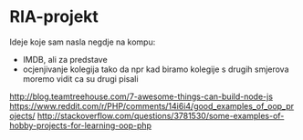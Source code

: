 # RIA-projekt

Ideje koje sam nasla negdje na kompu:
* IMDB, ali za predstave
* ocjenjivanje kolegija tako da npr kad biramo kolegije s drugih smjerova moremo vidit ca su drugi pisali

http://blog.teamtreehouse.com/7-awesome-things-can-build-node-js
https://www.reddit.com/r/PHP/comments/14i6i4/good_examples_of_oop_projects/
http://stackoverflow.com/questions/3781530/some-examples-of-hobby-projects-for-learning-oop-php
